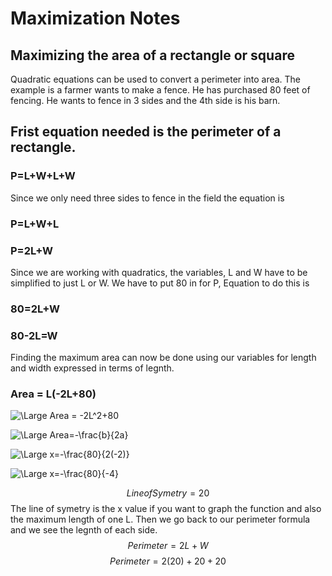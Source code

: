 # Maximization Notes

## Maximizing the area of a rectangle or square

Quadratic equations can be used to convert a perimeter into area.  The example is a farmer wants to make a fence.  He has purchased 80 feet of fencing.  He wants to fence in 3 sides and the 4th side is his barn.  

## Frist equation needed is the perimeter of a rectangle.
### P=L+W+L+W

Since we only need three sides to fence in the field the equation is 

### P=L+W+L  

### P=2L+W

Since we are working with quadratics, the variables, L and W have to be simplified to just L or W.  We have to put 80 in for P, Equation to do this is

### 80=2L+W

### 80-2L=W

Finding the maximum area can now be done using our variables for length and width expressed in terms of legnth.  

### Area = L(-2L+80)


![\Large Area = -2L^2+80](https://latex.codecogs.com/svg.latex?\Large&space;Area=-2L^2+80)

![\Large Area=-\frac{b}{2a}](https://latex.codecogs.com/svg.latex?\Large&space;Area=-\frac{b}{2a})

![\Large x=-\frac{80}{2(-2)}](https://latex.codecogs.com/svg.latex?\Large&space;x=-\frac{80}{2(-2)})

![\Large x=-\frac{80}{-4}](https://latex.codecogs.com/svg.latex?\Large&space;x=-\frac{80}{-4})

$$Line of Symetry = 20$$
The line of symetry is the x value if you want to graph the function and also the maximum length of one L.  Then we go back to our perimeter formula and we see the legnth of each side.
$$Perimeter = 2L+W$$
$$ Perimeter = 2(20)+20+20$$

